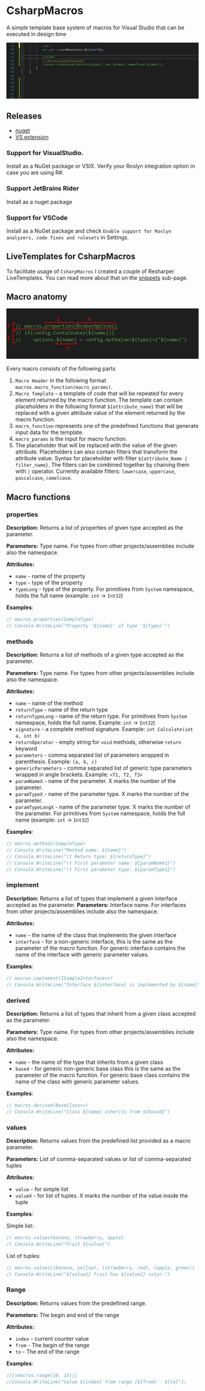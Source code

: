 # CsharpMacros
A simple template base system of macros for Visual Studio that can be executed in design time

![examplle usage](doc/generate_assertions_animated.gif)

## Releases
- [nuget](https://www.nuget.org/packages/CsharpMacros/)
- [VS extension](https://marketplace.visualstudio.com/items?itemName=54748ff9-45fc-43c2-8ec5-cf7912bc3b84.csharpmacros2)

### Support for VisualStudio.
Install as a NuGet package or VSIX. Verify your Roslyn integration option in case you are using R#.

### Support JetBrains Rider
Install as a nuget package

### Support for VSCode
Install as a NuGet package and check `Enable support for Roslyn analyzers, code fixes and rulesets` in Settings.

## LiveTemplates for CsharpMacros
To facilitate usage of `CsharpMacros` I created a couple of Resharper LiveTemplates. You can read more about that on the [snippets](/snippets) sub-page.

## Macro anatomy

![macro anatomy](/doc/macro_anatomy.jpg)

Every macro consists of the following parts

1. `Macro Header` in the following format `macros.macro_function(macro_params)`. 
2. `Macro Template` - a template of code that will be repeated for every element returned by the macro function. The template can contain placeholders in the following format `${attribute_name}` that will be replaced with a given attribute value of the element returned by the macro function.
3. `macro_function` represents one of the predefined functions that generate input data for the template. 
4. `macro_params` is the input for macro function.
5. The placeholder that will be replaced with the value of the given attribute. Placeholders can also contain filters that transform the attribute value. Syntax for placeholder with filter `${attribute_Name | filter_name}`. The filters can be combined together by chaining them with `|` operator. Currently available filters: `lowercase`, `uppercase`, `pascalcase`, `camelcase`.


## Macro functions

### properties

**Description:** Returns a list of properties of given type accepted as the parameter. 

**Parameters:** Type name. For types from other projects/assemblies include also the namespace.

**Attributes:**
- `name` - name of the property
- `type` - type of the property
- `typeLong` - type of the property.  For primitives from `System` namespace, holds the full name (example: `int` -> `Int32`)

**Examples**:

```cs
// macros.properties(SampleType)
// Console.WriteLine("Property '${name}' of type '${type}'")
```

### methods
**Description:** Returns a list of methods of a given type accepted as the parameter.

**Parameters:** Type name. For types from other projects/assemblies include also the namespace.

**Attributes:**
- `name` - name of the method
- `returnType` - name of the return type
- `returnTypeLong` - name of the return type. For primitives from `System` namespace, holds the full name. Example: `int` -> `Int32`)
- `signature` - a complete method signature. Example: `int Calculate(int a, int b)`
- `returnOperator` - empty string for `void` methods, otherwise `return` keyword
- `parameters` - comma separated list of parameters wrapped in parenthesis. Example: `(a, b, c)`
- `genericParameters` - comma separated list of generic type parameters wrapped in angle brackets. Example: `<T1, T2, T3>`
- `paramNameX` - name of the parameter.  X marks the number of the parameter.
- `paramTypeX` - name of the parameter type.  X marks the number of the parameter.
- `paramTypeLongX` - name of the parameter type.  X marks the number of the parameter. For primitives from `System` namespace, holds the full name (example: `int` -> `Int32`)


**Examples**:

```cs
// macros.methods(SampleType)
// Console.WriteLine("Method name: ${name}")
// Console.WriteLine("\t Return type: ${returnType}")
// Console.WriteLine("\t First parameter name: ${paramName1}")
// Console.WriteLine("\t First parameter type: ${paramType1}")
```

### implement

**Description:**  Returns a list of types that implement a given interface accepted as the parameter. 
**Parameters:**  Interface name. For interfaces from other projects/assemblies include also the namespace.

**Attributes:**
- `name` - the name of the class that implements the given interface
- `interface` - for a non-generic interface, this is the same as the parameter of the macro function. For generic interface contains the name of the interface with generic parameter values.

**Examples**:
```cs
// macros.implement(ISampleInterface<>)
// Console.WriteLine("Interface ${interface} is implemented by ${name}")
```

### derived
**Description:**  Returns a list of types that inherit from a given class accepted as the parameter.

**Parameters:** Type name. For types from other projects/assemblies include also the namespace.

**Attributes:**
- `name` - the name of the type that inherits from a given class
- `based` - for generic non-generic base class this is the same as the parameter of the macro function. For generic base class contains the name of the class with generic parameter values.

**Examples**:
```cs
// macros.derived(BaseClass<>)
// Console.WriteLine("Class ${name} inherits from ${based}")
```

### values

**Description:**  Returns values from the predefined list provided as a macro parameter. 

**Parameters:** List of comma-separated values or list of comma-separated tuples

**Attributes:**
- `value` - for simple list
- `valueX` - for list of tuples. X marks the number of the value inside the tuple

**Examples**:

Simple list:
```cs
// macros.values(banana, strawberry, apple)
// Console.WriteLine("Fruit ${value}")
```

List of tuples:
```cs
// macros.values((banana, yellow), (strawberry, red), (apple, green))
// Console.WriteLine("${value1} fruit has ${value2} color.")
```

### Range

**Description:**  Returns values from the predefined range. 

**Parameters:** The begin and end of the range

**Attributes:**
- `index` - current counter value
- `from` - The begin of the range
- `to` - The end of the range

**Examples**:

```cs
//[|macros.range(10, 15)|]
//Console.WriteLine("Value ${index} from range [${from} - ${to}"];
```